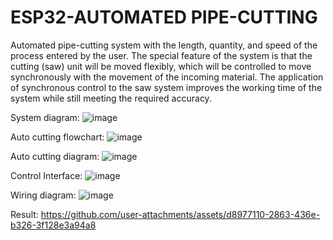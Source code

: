 # ESP32-AUTOMATED PIPE-CUTTING 
Automated pipe-cutting system with the length, quantity, and speed of the process entered by the user. The special feature of the system is that the cutting (saw) unit will be moved flexibly, which will be controlled to move synchronously with the movement of the incoming material. The application of synchronous control to the saw system improves the working time of the system while still meeting the required accuracy.

System diagram:
![image](https://github.com/user-attachments/assets/e869c857-8138-41a6-b658-69c7f467d37a)

Auto cutting flowchart:
![image](https://github.com/user-attachments/assets/3688bb3e-6cfc-4b61-8780-31537c053eed)

Auto cutting diagram:
![image](https://github.com/user-attachments/assets/fbdafdc7-df1a-40ed-9e09-0bfe04a272e4)

Control Interface:
![image](https://github.com/user-attachments/assets/d316f835-9cbe-4c7e-ad94-104bffacfc36)

Wiring diagram:
![image](https://github.com/user-attachments/assets/80dca823-8cf8-4085-93f3-568ab746bf41)

Result:
https://github.com/user-attachments/assets/d8977110-2863-436e-b326-3f128e3a94a8

